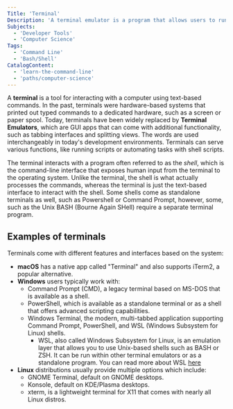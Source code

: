 ```yaml
---
Title: 'Terminal'
Description: 'A terminal emulator is a program that allows users to run commands that are processed by the computer.'
Subjects:
  - 'Developer Tools'
  - 'Computer Science'
Tags:
  - 'Command Line'
  - 'Bash/Shell'
CatalogContent:
  - 'learn-the-command-line'
  - 'paths/computer-science'
---
```


A **terminal** is a tool for interacting with a computer using text-based commands. In the past, terminals were hardware-based systems that printed out typed commands to a dedicated hardware, such as a screen or paper spool. Today, terminals have been widely replaced by **Terminal Emulators**, which are GUI apps that can come with additional functionality, such as tabbing interfaces and splitting views. The words are used interchangeably in today's development environments. Terminals can serve various functions, like running scripts or automating tasks with shell scripts. 

The terminal interacts with a program often referred to as the *shell*, which is the command-line interface that exposes human input from the terminal to the operating system. Unlike the terminal, the shell is what actually processes the commands, whereas the terminal is just the text-based interface to interact with the shell. Some shells come as standalone terminals as well, such as Powershell or Command Prompt, however, some, such as the Unix BASH (Bourne Again SHell) require a separate terminal program.

## Examples of terminals

Terminals come with different features and interfaces based on the system:

- **macOS** has a native app called "Terminal" and also supports iTerm2, a popular alternative.
- **Windows** users typically work with:
  - Command Prompt (CMD), a legacy terminal based on MS-DOS that is available as a shell.
  - PowerShell, which is available as a standalone terminal or as a shell that offers advanced scripting capabilities.
  - Windows Terminal, the modern, multi-tabbed application supporting Command Prompt, PowerShell, and WSL (Windows Subsystem for Linux) shells.
    - WSL, also called Windows Subsystem for Linux, is an emulation layer that allows you to use Unix-based shells such as BASH or ZSH. It can be run within other terminal emulators or as a standalone program. You can read more about WSL [here](https://learn.microsoft.com/en-us/windows/wsl/about)
- **Linux** distributions usually provide multiple options which include:
  - GNOME Terminal, default on GNOME desktops.
  - Konsole, default on KDE/Plasma desktops.
  - xterm, is a lightweight terminal for X11 that comes with nearly all Linux distros.
